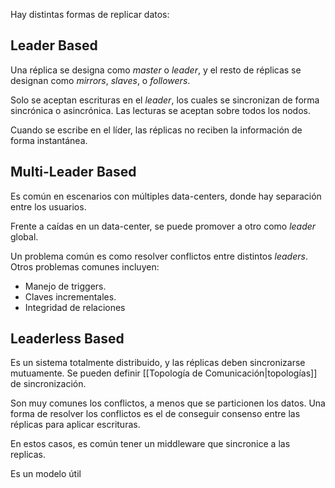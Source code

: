 Hay distintas formas de replicar datos:

## Leader Based

Una réplica se designa como *master* o *leader*, y el resto de réplicas se designan como *mirrors*, *slaves*, o *followers*.

Solo se aceptan escrituras en el *leader*, los cuales se sincronizan de forma sincrónica o asincrónica. Las lecturas se aceptan sobre todos los nodos.

Cuando se escribe en el líder, las réplicas no reciben la información de forma instantánea.

## Multi-Leader Based

Es común en escenarios con múltiples data-centers, donde hay separación entre los usuarios.

Frente a caídas en un data-center, se puede promover a otro como *leader* global.

Un problema común es como resolver conflictos entre distintos *leaders*. Otros problemas comunes incluyen:

- Manejo de triggers.
- Claves incrementales.
- Integridad de relaciones

## Leaderless Based

Es un sistema totalmente distribuido, y las réplicas deben sincronizarse mutuamente. Se pueden definir [[Topología de Comunicación|topologías]] de sincronización.

Son muy comunes los conflictos, a menos que se particionen los datos. Una forma de resolver los conflictos es el de conseguir consenso entre las réplicas para aplicar escrituras.

En estos casos, es común tener un middleware que sincronice a las replicas.

Es un modelo útil
